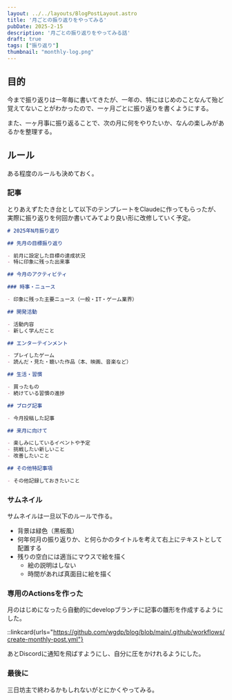 ```yaml
---
layout: ../../layouts/BlogPostLayout.astro
title: '月ごとの振り返りをやってみる'
pubDate: 2025-2-15
description: '月ごとの振り返りをやってみる話'
draft: true
tags: ["振り返り"]
thumbnail: "monthly-log.png"
---
```


## 目的

今まで振り返りは一年毎に書いてきたが、一年の、特にはじめのことなんて殆ど覚えてないことがわかったので、一ヶ月ごとに振り返りを書くようにする。

また、一ヶ月事に振り返ることで、次の月に何をやりたいか、なんの楽しみがあるかを整理する。

## ルール

ある程度のルールも決めておく。

### 記事

とりあえずたたき台として以下のテンプレートをClaudeに作ってもらったが、
実際に振り返りを何回か書いてみてより良い形に改修していく予定。

```markdown
# 2025年N月振り返り

## 先月の目標振り返り

- 前月に設定した目標の達成状況
- 特に印象に残った出来事

## 今月のアクティビティ

### 時事・ニュース

- 印象に残った主要ニュース（一般・IT・ゲーム業界）

## 開発活動

- 活動内容
- 新しく学んだこと

## エンターテインメント

- プレイしたゲーム
- 読んだ・見た・聴いた作品（本、映画、音楽など）

## 生活・習慣

- 買ったもの
- 続けている習慣の進捗

## ブログ記事

- 今月投稿した記事

## 来月に向けて

- 楽しみにしているイベントや予定
- 挑戦したい新しいこと
- 改善したいこと

## その他特記事項

- その他記録しておきたいこと
```

### サムネイル

サムネイルは一旦以下のルールで作る。

- 背景は緑色（黒板風）
- 何年何月の振り返りか、と何らかのタイトルを考えて右上にテキストとして配置する
- 残りの空白には適当にマウスで絵を描く
  - 絵の説明はしない
  - 時間があれば真面目に絵を描く

### 専用のActionsを作った

月のはじめになったら自動的にdevelopブランチに記事の雛形を作成するようにした。

::linkcard{urls="https://github.com/wgdp/blog/blob/main/.github/workflows/create-monthly-post.yml"}

あとDiscordに通知を飛ばすようにし、自分に圧をかけれるようにした。

### 最後に

三日坊主で終わるかもしれないがとにかくやってみる。
